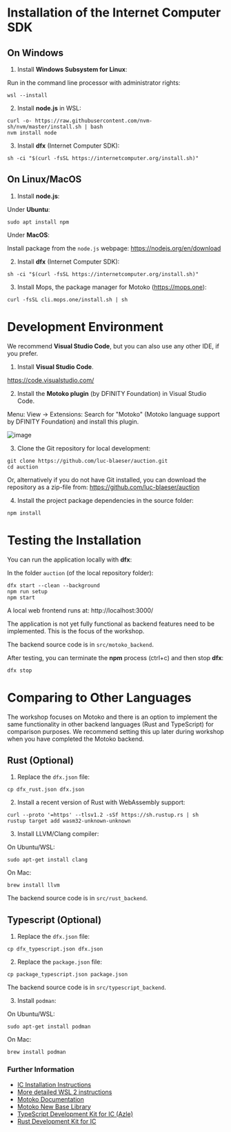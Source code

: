 # Installation of the Internet Computer SDK

## On Windows
1. Install **Windows Subsystem for Linux**:

Run in the command line processor with administrator rights:
```
wsl --install
```

2. Install **node.js** in WSL: 

```
curl -o- https://raw.githubusercontent.com/nvm-sh/nvm/master/install.sh | bash
nvm install node
```

3. Install **dfx** (Internet Computer SDK): 

```
sh -ci "$(curl -fsSL https://internetcomputer.org/install.sh)"
```

## On Linux/MacOS
1. Install **node.js**:

Under **Ubuntu**: 
```
sudo apt install npm
```

Under **MacOS**: 

Install package from the `node.js` webpage: https://nodejs.org/en/download

2. Install **dfx** (Internet Computer SDK): 

```
sh -ci "$(curl -fsSL https://internetcomputer.org/install.sh)"
```

3. Install Mops, the package manager for Motoko (https://mops.one):

```
curl -fsSL cli.mops.one/install.sh | sh
```

# Development Environment

We recommend **Visual Studio Code**, but you can also use any other IDE, if you prefer.

1. Install **Visual Studio Code**.

https://code.visualstudio.com/

2. Install the **Motoko plugin** (by DFINITY Foundation) in Visual Studio Code.

Menu: View -> Extensions:
Search for "Motoko" (Motoko language support by DFINITY Foundation) and install this plugin.

![image](https://github.com/luc-blaeser/auction/assets/112870813/742d8cf8-f45b-4104-a6d7-455fa9d4a8a4)

3. Clone the Git repository for local development:

```
git clone https://github.com/luc-blaeser/auction.git
cd auction
```

Or, alternatively if you do not have Git installed, you can download the repository as a zip-file from: https://github.com/luc-blaeser/auction

4. Install the project package dependencies in the source folder:

```
npm install
```

# Testing the Installation

You can run the application locally with **dfx**:

In the folder `auction` (of the local repository folder):
```
dfx start --clean --background
npm run setup
npm start
```

A local web frontend runs at: http://localhost:3000/

The application is not yet fully functional as backend features need to be implemented. This is the focus of the workshop.

The backend source code is in `src/motoko_backend`.

After testing, you can terminate the **npm** process (ctrl+c) and then stop **dfx**:
```
dfx stop
```

# Comparing to Other Languages
The workshop focuses on Motoko and there is an option to implement the same functionality in other backend languages (Rust and TypeScript) for comparison purposes. We recommend setting this up later during workshop when you have completed the Motoko backend.

## Rust (Optional)

1. Replace the `dfx.json` file:

```
cp dfx_rust.json dfx.json
```

2. Install a recent version of Rust with WebAssembly support:

```
curl --proto '=https' --tlsv1.2 -sSf https://sh.rustup.rs | sh
rustup target add wasm32-unknown-unknown
```

3. Install LLVM/Clang compiler:

On Ubuntu/WSL:

```
sudo apt-get install clang
```

On Mac:

```
brew install llvm
```

The backend source code is in `src/rust_backend`.

## Typescript (Optional)

1. Replace the `dfx.json` file:

```
cp dfx_typescript.json dfx.json
```

2. Replace the `package.json` file:

```
cp package_typescript.json package.json
```

The backend source code is in `src/typescript_backend`.

3. Install `podman`:

On Ubuntu/WSL:

```
sudo apt-get install podman
```

On Mac:

```
brew install podman
```

### Further Information

* [IC Installation Instructions](https://internetcomputer.org/docs/current/developer-docs/setup/install)
* [More detailed WSL 2 instructions](https://learn.microsoft.com/en-us/windows/wsl/install)
* [Motoko Documentation](https://internetcomputer.org/docs/current/motoko/main/motoko)
* [Motoko New Base Library](https://dfinity.github.io/new-motoko-base/)
* [TypeScript Development Kit for IC (Azle)](https://internetcomputer.org/docs/current/developer-docs/backend/typescript)
* [Rust Development Kit for IC](https://internetcomputer.org/docs/current/developer-docs/backend/rust)
